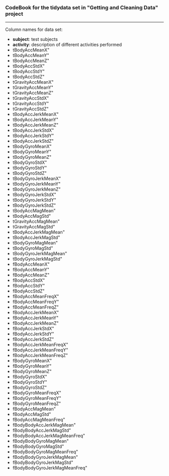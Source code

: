 ### CodeBook for the tidydata set in "Getting and Cleaning Data" project
---
Column names for data set:

* **subject**: test subjects
* **activity**: description of different activities performed
* tBodyAccMeanX"
* tBodyAccMeanY"
* tBodyAccMeanZ"
* tBodyAccStdX"
* tBodyAccStdY"
* tBodyAccStdZ"
* tGravityAccMeanX"
* tGravityAccMeanY"
* tGravityAccMeanZ"
* tGravityAccStdX"
* tGravityAccStdY"
* tGravityAccStdZ"
* tBodyAccJerkMeanX"
* tBodyAccJerkMeanY"
* tBodyAccJerkMeanZ"
* tBodyAccJerkStdX"
* tBodyAccJerkStdY"
* tBodyAccJerkStdZ"
* tBodyGyroMeanX"
* tBodyGyroMeanY"
* tBodyGyroMeanZ"
* tBodyGyroStdX"
* tBodyGyroStdY"
* tBodyGyroStdZ"
* tBodyGyroJerkMeanX"
* tBodyGyroJerkMeanY"
* tBodyGyroJerkMeanZ"
* tBodyGyroJerkStdX"
* tBodyGyroJerkStdY"
* tBodyGyroJerkStdZ"
* tBodyAccMagMean"
* tBodyAccMagStd"
* tGravityAccMagMean"
* tGravityAccMagStd"
* tBodyAccJerkMagMean"
* tBodyAccJerkMagStd"
* tBodyGyroMagMean"
* tBodyGyroMagStd"
* tBodyGyroJerkMagMean"
* tBodyGyroJerkMagStd"
* fBodyAccMeanX"
* fBodyAccMeanY"
* fBodyAccMeanZ"
* fBodyAccStdX"
* fBodyAccStdY"
* fBodyAccStdZ"
* fBodyAccMeanFreqX"
* fBodyAccMeanFreqY"
* fBodyAccMeanFreqZ"
* fBodyAccJerkMeanX"
* fBodyAccJerkMeanY"
* fBodyAccJerkMeanZ"
* fBodyAccJerkStdX"
* fBodyAccJerkStdY"
* fBodyAccJerkStdZ"
* fBodyAccJerkMeanFreqX"
* fBodyAccJerkMeanFreqY"
* fBodyAccJerkMeanFreqZ"
* fBodyGyroMeanX"
* fBodyGyroMeanY"
* fBodyGyroMeanZ"
* fBodyGyroStdX"
* fBodyGyroStdY"
* fBodyGyroStdZ"
* fBodyGyroMeanFreqX"
* fBodyGyroMeanFreqY"
* fBodyGyroMeanFreqZ"
* fBodyAccMagMean"
* fBodyAccMagStd"
* fBodyAccMagMeanFreq"
* fBodyBodyAccJerkMagMean"
* fBodyBodyAccJerkMagStd"
* fBodyBodyAccJerkMagMeanFreq"
* fBodyBodyGyroMagMean"
* fBodyBodyGyroMagStd"
* fBodyBodyGyroMagMeanFreq"
* fBodyBodyGyroJerkMagMean"
* fBodyBodyGyroJerkMagStd"
* fBodyBodyGyroJerkMagMeanFreq"
